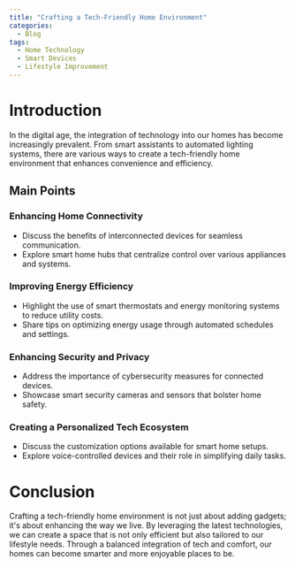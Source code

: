 ```yaml
---
title: "Crafting a Tech-Friendly Home Environment"
categories:
  - Blog
tags:
  - Home Technology
  - Smart Devices
  - Lifestyle Improvement
---
```


# Introduction
In the digital age, the integration of technology into our homes has become increasingly prevalent. From smart assistants to automated lighting systems, there are various ways to create a tech-friendly home environment that enhances convenience and efficiency.

## Main Points
### Enhancing Home Connectivity
- Discuss the benefits of interconnected devices for seamless communication.
- Explore smart home hubs that centralize control over various appliances and systems.

### Improving Energy Efficiency
- Highlight the use of smart thermostats and energy monitoring systems to reduce utility costs.
- Share tips on optimizing energy usage through automated schedules and settings.

### Enhancing Security and Privacy
- Address the importance of cybersecurity measures for connected devices.
- Showcase smart security cameras and sensors that bolster home safety.

### Creating a Personalized Tech Ecosystem
- Discuss the customization options available for smart home setups.
- Explore voice-controlled devices and their role in simplifying daily tasks.

# Conclusion
Crafting a tech-friendly home environment is not just about adding gadgets; it's about enhancing the way we live. By leveraging the latest technologies, we can create a space that is not only efficient but also tailored to our lifestyle needs. Through a balanced integration of tech and comfort, our homes can become smarter and more enjoyable places to be.